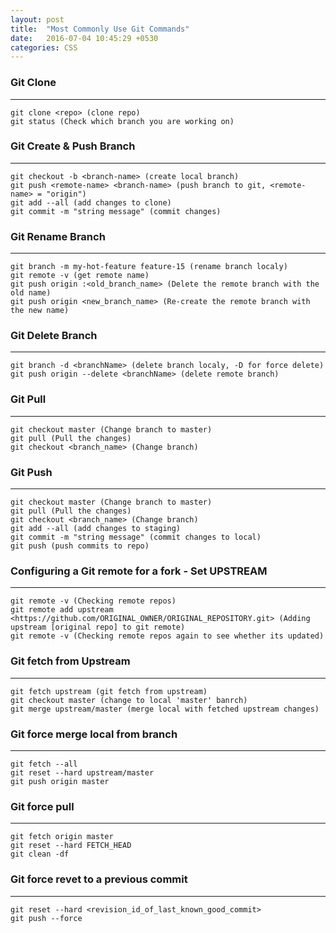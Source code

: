 ```yaml
---
layout: post
title:  "Most Commonly Use Git Commands"
date:   2016-07-04 10:45:29 +0530
categories: CSS
---
```


### Git Clone
***
```
git clone <repo> (clone repo)
git status (Check which branch you are working on)
```
 
### Git Create & Push Branch
***
```
git checkout -b <branch-name> (create local branch)
git push <remote-name> <branch-name> (push branch to git, <remote-name> = "origin")
git add --all (add changes to clone)
git commit -m "string message" (commit changes)
```
 
### Git Rename Branch
***
```
git branch -m my-hot-feature feature-15 (rename branch localy)
git remote -v (get remote name)
git push origin :<old_branch_name> (Delete the remote branch with the old name)
git push origin <new_branch_name> (Re-create the remote branch with the new name)
```
 
### Git Delete Branch
***
```
git branch -d <branchName> (delete branch localy, -D for force delete)
git push origin --delete <branchName> (delete remote branch)
```
 
### Git Pull
***
```
git checkout master (Change branch to master)
git pull (Pull the changes)
git checkout <branch_name> (Change branch)
```
 
### Git Push
*** 
```
git checkout master (Change branch to master)
git pull (Pull the changes)
git checkout <branch_name> (Change branch)
git add --all (add changes to staging)
git commit -m "string message" (commit changes to local)
git push (push commits to repo)
```
 
### Configuring a Git remote for a fork - Set UPSTREAM
***
```
git remote -v (Checking remote repos)
git remote add upstream <https://github.com/ORIGINAL_OWNER/ORIGINAL_REPOSITORY.git> (Adding upstream [original repo] to git remote)
git remote -v (Checking remote repos again to see whether its updated)
```
 
### Git fetch from Upstream
*** 
```
git fetch upstream (git fetch from upstream)
git checkout master (change to local 'master' banrch)
git merge upstream/master (merge local with fetched upstream changes)
```
 
### Git force merge local from branch
***
```
git fetch --all
git reset --hard upstream/master
git push origin master
```
 
### Git force pull
***
```
git fetch origin master
git reset --hard FETCH_HEAD
git clean -df
```
 
### Git force revet to a previous commit
***
```
git reset --hard <revision_id_of_last_known_good_commit>
git push --force
```
 